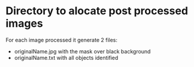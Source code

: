 # Directory to alocate post processed images

For each image processed it generate 2 files:
  - originalName.jpg with the mask over black background
  - originalName.txt with all objects identified